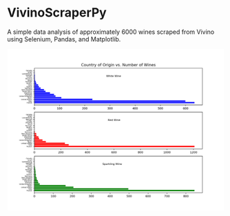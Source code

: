 # VivinoScraperPy

<p>A simple data analysis of approximately 6000 wines scraped from Vivino using Selenium, Pandas, and Matplotlib.</p>

![](images/Figure_1.png)


